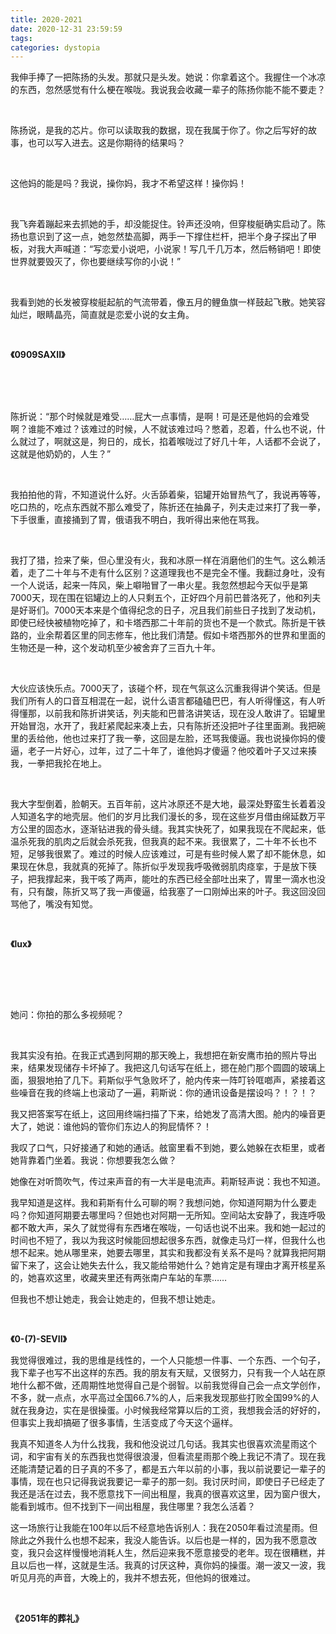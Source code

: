 ```yaml
---
title: 2020-2021
date: 2020-12-31 23:59:59
tags: 
categories: dystopia
---
```


我伸手捧了一把陈扬的头发。那就只是头发。她说：你拿着这个。我握住一个冰凉的东西，忽然感觉有什么梗在喉咙。我说我会收藏一辈子的陈扬你能不能不要走？

  <br>

陈扬说，是我的芯片。你可以读取我的数据，现在我属于你了。你之后写好的故事，也可以写入进去。这是你期待的结果吗？

  <br>

这他妈的能是吗？我说，操你妈，我才不希望这样！操你妈！

  <br>

我飞奔着蹦起来去抓她的手，却没能捉住。铃声还没响，但穿梭艇确实启动了。陈扬也意识到了这一点，她忽然垫高脚，两手一下撑住栏杆，把半个身子探出了甲板，对我大声喊道：“写恋爱小说吧，小说家！写几千几万本，然后畅销吧！即使世界就要毁灭了，你也要继续写你的小说！”

  <br>

我看到她的长发被穿梭艇起航的气流带着，像五月的鲤鱼旗一样鼓起飞散。她笑容灿烂，眼睛晶亮，简直就是恋爱小说的女主角。

  <br>

**《0909SAXII》**

  <br>

  <br>

  <br>

陈折说：“那个时候就是难受……屁大一点事情，是啊！可是还是他妈的会难受啊？谁能不难过？该难过的时候，人不就该难过吗？憋着，忍着，什么也不说，什么就过了，啊就这是，狗日的，成长，掐着喉咙过了好几十年，人话都不会说了，这就是他奶奶的，人生？”

  <br>

我拍拍他的背，不知道说什么好。火舌舔着柴，铝罐开始冒热气了，我说再等等，吃口热的，吃点东西就不那么难受了，陈折还在抽鼻子，列夫走过来打了我一拳，下手很重，直接捅到了胃，俄语我不明白，我听得出来他在骂我。

  <br>

我打了猎，捡来了柴，但心里没有火，我和冰原一样在消磨他们的生气。这么赖活着，走了二十年与不走有什么区别？这道理我也不是完全不懂。我翻过身吐，没有一个人说话，起来一阵风，柴上噼啪冒了一串火星。我忽然想起今天似乎是第7000天，现在围在铝罐边上的人只剩五个，正好四个月前巴普洛死了，他和列夫是好哥们。7000天本来是个值得纪念的日子，况且我们前些日子找到了发动机，即使已经快被植物吃掉了，和卡塔西那二十年前的货也不是一个款式。陈折是干铁路的，业余帮着区里的同志修车，他比我们清楚。假如卡塔西那外的世界和里面的生物还是一种，这个发动机至少被舍弃了三百九十年。

  <br>

大伙应该快乐点。7000天了，该碰个杯，现在气氛这么沉重我得讲个笑话。但是我们所有人的口音互相混在一起，说什么语言都磕磕巴巴，有人听得懂这，有人听得懂那，以前我和陈折讲笑话，列夫能和巴普洛讲笑话，现在没人敢讲了。铝罐里开始冒泡，水开了，我赶紧爬起来凑上去，只有陈折还没把叶子往里面涮。我把碗里的丢给他，他也过来打了我一拳，这回是左脸，还骂我傻逼。我也说操你妈的傻逼，老子一片好心，过年，过了二十年了，谁他妈才傻逼？他咬着叶子又过来揍我，一拳把我抡在地上。

  <br>

我大字型倒着，脸朝天。五百年前，这片冰原还不是大地，最深处野蛮生长着着没人知道名字的地壳层。他们的岁月比我们漫长的多，现在这些岁月借由绵延数万平方公里的固态水，逐渐钻进我的骨头缝。我其实快死了，如果我现在不爬起来，低温杀死我的肌肉之后就会杀死我，但我真的起不来。我很累了，二十年不长也不短，足够我很累了。难过的时候人应该难过，可是有些时候人累了却不能休息，如果现在休息，我就真的死掉了。陈折似乎发现我呼吸微弱肌肉痉挛，于是放下筷子，把我撑起来，我干咳了两声，能吐的东西已经全部吐出来了，胃里一滴水也没有，只有酸，陈折又骂了我一声傻逼，给我塞了一口刚焯出来的叶子。我这回没回骂他了，嘴没有知觉。

  <br>

**《lux》**

  <br>  <br>

 <br>

她问：你拍的那么多视频呢？

 <br>

我其实没有拍。在我正式遇到阿期的那天晚上，我想把在新安鹰市拍的照片导出来，结果发现储存卡坏掉了。我把这几句话写在纸上，摁在舱门那个圆圆的玻璃上面，狠狠地拍了几下。莉斯似乎气急败坏了，舱内传来一阵叮铃哐啷声，紧接着这些噪音在我的终端上也滚动了一遍，莉斯说：你的通讯设备是摆设吗？！？！？

我又把答案写在纸上，这回用终端扫描了下来，给她发了高清大图。舱内的噪音更大了，她说：谁他妈的管你们东边人的狗屁情怀？！

我叹了口气，只好接通了和她的通话。舷窗里看不到她，要么她躲在衣柜里，或者她背靠着门坐着。我说：你想要我怎么做？

她像在对听筒吹气，传过来声音的有一大半是电流声。莉斯轻声说：我也不知道。

我早知道是这样。我和莉斯有什么可聊的啊？我想问她，你知道阿期为什么要走吗？你知道阿期要去哪里吗？但她也对阿期一无所知。空间站太安静了，我连呼吸都不敢大声，呆久了就觉得有东西堵在喉咙，一句话也说不出来。我和她一起过的时间也不短了，我以为我这时候能回想起很多东西，就像走马灯一样，但我什么也想不起来。她从哪里来，她要去哪里，其实和我都没有关系不是吗？就算我把阿期留下来了，这会让她失去什么，我又能给带她什么？她肯定是有理由才离开核星系的，她喜欢这里，收藏夹里还有两张南户车站的车票……

但我也不想让她走，我会让她走的，但我不想让她走。

 <br>

**《0-(7)-SEVII》**

 

 

 

 

 

我觉得很难过，我的思维是线性的，一个人只能想一件事、一个东西、一个句子，我下辈子也写不出这样的东西。我的朋友有天赋，又很努力，只有我一个人站在原地什么都不做，还周期性地觉得自己是个弱智。以前我觉得自己会一点文学创作，不多，就一点点，水平高过全国66.7%的人，后来我发现那些打败全国99%的人就在我身边，实在是很操蛋。小时候我经常算以后的工资，我想我会活的好好的，但事实上我却搞砸了很多事情，生活变成了今天这个逼样。

我真不知道冬人为什么找我，我和他没说过几句话。我其实也很喜欢流星雨这个词，和宇宙有关的东西我也觉得很浪漫，但看流星雨那个晚上我记不清了。现在我还能清楚记着的日子真的不多了，都是五六年以前的小事，我以前说要记一辈子的事情，现在也只记得我说我要记一辈子的那一刻。我讨厌时间，即使日子已经走了我还是活在过去，我不愿意找下一间出租屋，我真的很喜欢这里，因为窗户很大，能看到城市。但不找到下一间出租屋，我住哪里？我怎么活着？

这一场旅行让我能在100年以后不经意地告诉别人：我在2050年看过流星雨。但除此之外我什么也想不起来，我没人能告诉。以后也是一样的，因为我不愿意改变，我只会这样慢慢地消耗人生，然后迎来我不愿意接受的老年。现在很糟糕，并且以后也一样，这就是生活。我真的讨厌这种，真你妈的操蛋。潮一波又一波，我听见月亮的声音，大晚上的，我并不想去死，但他妈的很难过。

  <br>

**《2051年的葬礼》**

 